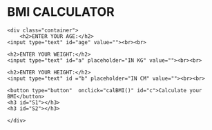 <html>
<head>
    <meta charset="utf-8">
    <meta name="viewport" content="width=device-width, initial-scale=1.0">
    <link rel="stylesheet" type="text/css" href="BMI.css">
</head>
  
  
<body>
	<h1>BMI CALCULATOR</h1>

	<div class="container">
        <h2>ENTER YOUR AGE:</h2>
	<input type="text" id="age" value=""><br><br>

	<h2>ENTER YOUR WEIGHT:</h2>
	<input type="text" id="a" placeholder="IN KG" value=""><br><br>

	<h2>ENTER YOUR HEIGHT:</h2>
	<input type="text" id ="b" placeholder="IN CM" value=""><br><br>

	<button type="button"  onclick="calBMI()" id="c">Calculate your BMI</button>
	<h3 id="S1"></h3>
	<h3 id="S2"></h3>

	</div>

</body>
</html>
